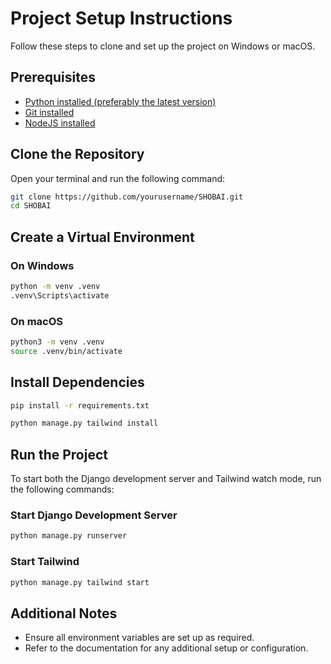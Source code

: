# Project Setup Instructions

Follow these steps to clone and set up the project on Windows or macOS.

## Prerequisites

-  [Python installed (preferably the latest version)](https://www.python.org/downloads/)
-  [Git installed](https://git-scm.com/downloads)
-  [NodeJS installed](https://nodejs.org/en/download/)

## Clone the Repository

Open your terminal and run the following command:

```sh
git clone https://github.com/yourusername/SHOBAI.git
cd SHOBAI
```

## Create a Virtual Environment

### On Windows

```sh
python -m venv .venv
.venv\Scripts\activate
```

### On macOS

```sh
python3 -m venv .venv
source .venv/bin/activate
```

## Install Dependencies

```sh
pip install -r requirements.txt
```

```sh
python manage.py tailwind install
```

## Run the Project

To start both the Django development server and Tailwind watch mode, run the following commands:

### Start Django Development Server

```sh
python manage.py runserver
```

### Start Tailwind

```sh
python manage.py tailwind start
```

## Additional Notes

-  Ensure all environment variables are set up as required.
-  Refer to the documentation for any additional setup or configuration.
